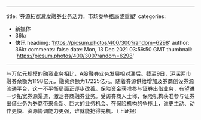 
---
title: '券源拓宽激发融券业务活力，市场竞争格局或重塑'
categories: 
 - 新媒体
 - 36kr
 - 快讯
headimg: 'https://picsum.photos/400/300?random=6298'
author: 36kr
comments: false
date: Mon, 13 Dec 2021 03:59:50 GMT
thumbnail: 'https://picsum.photos/400/300?random=6298'
---

<div>   
与万亿元规模的融资业务相比，A股融券业务发展相对滞后。截至9日，沪深两市融券余额为1198亿元，融资余额为17225亿元。随着券源供给增加及券商创设券源流通平台，这一不平衡局面正逐步改善。保险资金获准参与证券出借业务，有望进一步拓宽券源渠道，激活券商融券业务。受访券商人士称，保险机构获准参与证券出借业务为券商带来全新、巨大的业务机会。在保险机构的争揽上，谁更主动、动作更快、资源协调能力更强，谁就能抢得先机。（上证报）  
</div>
            